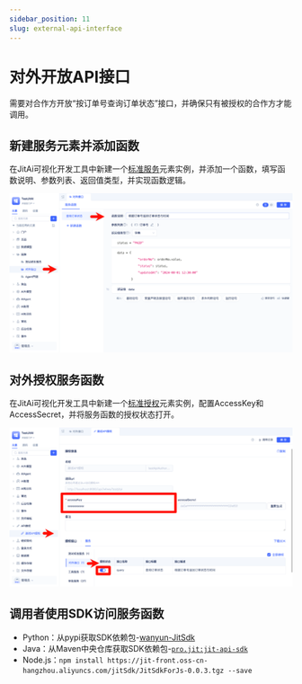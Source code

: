 ```yaml
---
sidebar_position: 11
slug: external-api-interface
---
```


# 对外开放API接口
需要对合作方开放“按订单号查询订单状态”接口，并确保只有被授权的合作方才能调用。

## 新建服务元素并添加函数
在JitAi可视化开发工具中新建一个[标准服务](../../reference/framework/JitService/custom-business-service)元素实例，并添加一个函数，填写函数说明、参数列表、返回值类型，并实现函数逻辑。

![创建服务函数](./img/jitservice/create-service-element-and-add-function.png)


## 对外授权服务函数
在JitAi可视化开发工具中新建一个[标准授权](../../reference/framework/JitService/api-authorization)元素实例，配置AccessKey和AccessSecret，并将服务函数的授权状态打开。

![对外授权服务函数](./img/jitservice/authorize-service-function-externally.png)


## 调用者使用SDK访问服务函数
- Python：从pypi获取SDK依赖包-[wanyun-JitSdk](https://pypi.org/project/wanyun-JitSdk/)
- Java：从Maven中央仓库获取SDK依赖包-[`pro.jit:jit-api-sdk`](https://mvnrepository.com/artifact/pro.jit/jit-api-sdk)
- Node.js：```npm install https://jit-front.oss-cn-hangzhou.aliyuncs.com/jitSdk/JitSdkForJs-0.0.3.tgz --save```


